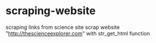 # scraping-website
scraping links from  science site
scrap website "http://thescienceexplorer.com" with str_get_html function
 
